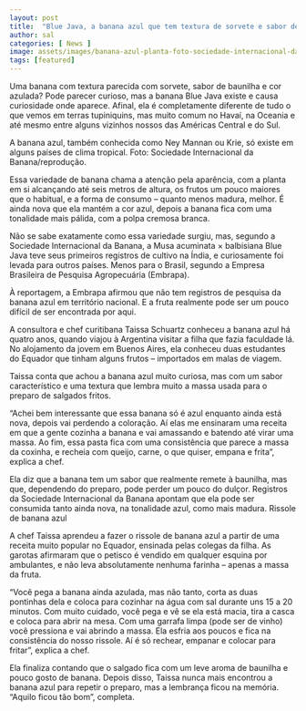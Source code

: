 ```yaml
---
layout: post
title:  "Blue Java, a banana azul que tem textura de sorvete e sabor de baunilha"
author: sal
categories: [ News ]
image: assets/images/banana-azul-planta-foto-sociedade-internacional-da-banana-reproducao.jpg
tags: [featured]
---
```

Uma banana com textura parecida com sorvete, sabor de baunilha e cor azulada? Pode parecer curioso, mas a banana Blue Java existe e causa curiosidade onde aparece. Afinal, ela é completamente diferente de tudo o que vemos em terras tupiniquins, mas muito comum no Havaí, na Oceania e até mesmo entre alguns vizinhos nossos das Américas Central e do Sul.

A banana azul, também conhecida como Ney Mannan ou Krie, só existe em alguns países de clima tropical. Foto: Sociedade Internacional da Banana/reprodução.

<script async src="https://pagead2.googlesyndication.com/pagead/js/adsbygoogle.js"></script>
<!-- Informat -->
<ins class="adsbygoogle"
     style="display:block"
     data-ad-client="ca-pub-2838251107855362"
     data-ad-slot="2327980059"
     data-ad-format="auto"
     data-full-width-responsive="true"></ins>
<script>
(adsbygoogle = window.adsbygoogle || []).push({});
</script>

Essa variedade de banana chama a atenção pela aparência, com a planta em si alcançando até seis metros de altura, os frutos um pouco maiores que o habitual, e a forma de consumo – quanto menos madura, melhor. É ainda nova que ela mantém a cor azul, depois a banana fica com uma tonalidade mais pálida, com a polpa cremosa branca.

Não se sabe exatamente como essa variedade surgiu, mas, segundo a Sociedade Internacional da Banana, a Musa acuminata × balbisiana Blue Java teve seus primeiros registros de cultivo na Índia, e curiosamente foi levada para outros países. Menos para o Brasil, segundo a Empresa Brasileira de Pesquisa Agropecuária (Embrapa).

À reportagem, a Embrapa afirmou que não tem registros de pesquisa da banana azul em território nacional. E a fruta realmente pode ser um pouco difícil de ser encontrada por aqui.

A consultora e chef curitibana Taissa Schuartz conheceu a banana azul há quatro anos, quando viajou à Argentina visitar a filha que fazia faculdade lá. No alojamento da jovem em Buenos Aires, ela conheceu duas estudantes do Equador que tinham alguns frutos – importados em malas de viagem.

Taissa conta que achou a banana azul muito curiosa, mas com um sabor característico e uma textura que lembra muito a massa usada para o preparo de salgados fritos.

“Achei bem interessante que essa banana só é azul enquanto ainda está nova, depois vai perdendo a coloração. Aí elas me ensinaram uma receita em que a gente cozinha a banana e vai amassando e batendo até virar uma massa. Ao fim, essa pasta fica com uma consistência que parece a massa da coxinha, e recheia com queijo, carne, o que quiser, empana e frita”, explica a chef.

<script async src="https://pagead2.googlesyndication.com/pagead/js/adsbygoogle.js"></script>
<!-- Informat -->
<ins class="adsbygoogle"
     style="display:block"
     data-ad-client="ca-pub-2838251107855362"
     data-ad-slot="2327980059"
     data-ad-format="auto"
     data-full-width-responsive="true"></ins>
<script>
(adsbygoogle = window.adsbygoogle || []).push({});
</script>

Ela diz que a banana tem um sabor que realmente remete à baunilha, mas que, dependendo do preparo, pode perder um pouco do dulçor. Registros da Sociedade Internacional da Banana apontam que ela pode ser consumida tanto ainda nova, na tonalidade azul, como mais madura.
Rissole de banana azul

A chef Taissa aprendeu a fazer o rissole de banana azul a partir de uma receita muito popular no Equador, ensinada pelas colegas da filha. As garotas afirmaram que o petisco é vendido em qualquer esquina por ambulantes, e não leva absolutamente nenhuma farinha – apenas a massa da fruta.

“Você pega a banana ainda azulada, mas não tanto, corta as duas pontinhas dela e coloca para cozinhar na água com sal durante uns 15 a 20 minutos. Com muito cuidado, você pega e vê se ela está macia, tira a casca e coloca para abrir na mesa. Com uma garrafa limpa (pode ser de vinho) você pressiona e vai abrindo a massa. Ela esfria aos poucos e fica na consistência do nosso rissole. Aí é só rechear, empanar e colocar para fritar”, explica a chef.

Ela finaliza contando que o salgado fica com um leve aroma de baunilha e pouco gosto de banana. Depois disso, Taissa nunca mais encontrou a banana azul para repetir o preparo, mas a lembrança ficou na memória. “Aquilo ficou tão bom”, completa.

